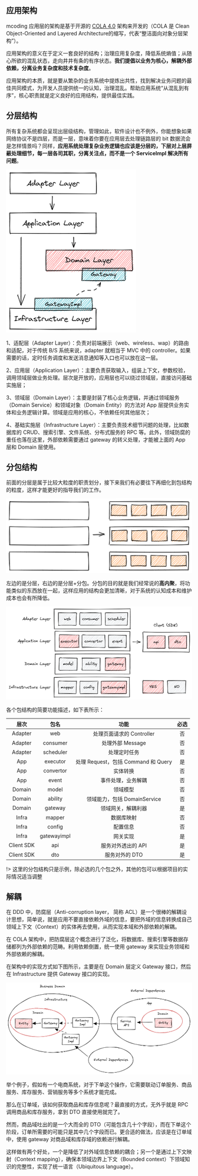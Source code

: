 ## 应用架构

mcoding 应用层的架构是基于开源的 [COLA 4.0](https://github.com/alibaba/COLA) 架构来开发的（COLA 是 Clean Object-Oriented and Layered Architecture的缩写，代表“整洁面向对象分层架构”）。

应用架构的意义在于定义一套良好的结构；治理应用复杂度，降低系统熵值；从随心所欲的混乱状态，走向井井有条的有序状态。**我们提倡以业务为核心，解耦外部依赖，分离业务复杂度和技术复杂度**。

应用架构的本质，就是要从繁杂的业务系统中提炼出共性，找到解决业务问题的最佳共同模式，为开发人员提供统一的认知，治理混乱。帮助应用系统“从混乱到有序”，核心职责就是定义良好的应用结构，提供最佳实践。

## 分层结构

所有复杂系统都会呈现出层级结构，管理如此，软件设计也不例外，你能想象如果网络协议不是四层，而是一层，意味着你要在应用层去处理链路层的 bit 数据流会是怎样情景吗？同样，**应用系统处理复杂业务逻辑也应该是分层的，下层对上层屏蔽处理细节，每一层各司其职，分离关注点，而不是一个 ServiceImpl 解决所有问题**。

![分层结构](../_images/img001.png)

1、适配层（Adapter Layer）：负责对前端展示（web、wireless、wap）的路由和适配，对于传统 B/S 系统来说，adapter 就相当于 MVC 中的 controller。如果需要的话，定时任务调度和发送消息通知等入口也可以放在这一层。

2、应用层（Application Layer）：主要负责获取输入，组装上下文，参数校验，调用领域层做业务处理。层次是开放的，应用层也可以绕过领域层，直接访问基础实施层；

3、领域层（Domain Layer）：主要是封装了核心业务逻辑，并通过领域服务（Domain Service）和领域对象（Domain Entity）的方法对 App 层提供业务实体和业务逻辑计算。领域是应用的核心，不依赖任何其他层次；

4、基础实施层（Infrastructure Layer）：主要负责技术细节问题的处理，比如数据库的 CRUD、搜索引擎、文件系统、分布式服务的 RPC 等。此外，领域防腐的重任也落在这里，外部依赖需要通过 gateway 的转义处理，才能被上面的 App 层和 Domain 层使用。

## 分包结构

前面的分层是属于比较大粒度的职责划分，接下来我们有必要往下再细化到包结构的粒度，这样才能更好的指导我们的工作。

![分包结构](../_images/img002.png)

左边的是分层，右边的是分层+分包。分包的目的就是我们经常说的**高内聚**，将功能类似的东西放在一起，这样应用的结构会更加清晰，对于系统的认知成本和维护成本也会有所降低。

![img.png](../_images/img003.png)

各个包结构的简要功能描述，如下表所示：

| 层次 | 包名 | 功能 | 必选 |
|:---:|:----:|:---:|:----:|
| Adapter | web | 处理页面请求的 Controller | 否 |
| Adapter | consumer | 处理外部 Message | 否 |
| Adapter | scheduler | 处理定时任务 | 否 |
| App | executor | 处理 Request，包括 Command 和 Query | 是 |
| App | convertor | 实体转换 | 否 |
| App | event | 事件处理，业务解耦 | 否 |
| Domain | model | 领域模型 | 否 |
| Domain | ability | 领域能力，包括 DomainService | 否 |
| Domain | gateway | 领域网关，解耦利器 | 是 |
| Infra | mapper | 数据库映射 | 否 |
| Infra | config | 配置信息 | 否 |
| Infra | gatewayimpl | 网关实现 | 是 |
| Client SDK | api | 服务对外透出的 API | 是 |
| Client SDK | dto | 服务对外的 DTO | 是 |

!> 这里的分包结构只是示例，除必选的几个包之外，其他的包可以根据项目的实际情况适当调整

## 解耦

在 DDD 中，防腐层（Anti-corruption layer， 简称 ACL）是一个很棒的解耦设计思想，简单说，就是应用不要直接依赖外域的信息，要把外域的信息转换成自己领域上下文（Context）的实体再去使用，从而实现本域和外部依赖的解耦。

在 COLA 架构中，把防腐层这个概念进行了泛化，将数据库、搜索引擎等数据存储都列为外部依赖的范畴。利用依赖倒置，统一使用 gateway 来实现业务领域和外部依赖的解耦。

在架构中的实现方式如下图所示，主要是在 Domain 层定义 Gateway 接口，然后在 Infrastructure 提供 Gateway 接口的实现。

![img.png](../_images/img004.png)

举个例子，假如有一个电商系统，对于下单这个操作，它需要联动订单服务、商品服务、库存服务、营销服务等多个系统才能完成。

那么在订单域，该如何获取商品和库存信息呢？最直接的方式，无外乎就是 RPC 调用商品和库存服务，拿到 DTO 直接使用就完了。

然而，商品域吐出的是一个大而全的 DTO（可能包含几十个字段），而在下单这个阶段，订单所需要的可能只是其中几个字段而已。更合适的做法，应该是在订单域中，使用 gateway 对商品域和库存域的依赖进行解耦。

这样做有两个好处，一个是降低了对外域信息依赖的耦合；另一个是通过上下文映射（Context mapping），确保本领域边界上下文（Bounded context）下领域知识的完整性，实现了统一语言（Ubiquitous language）。
